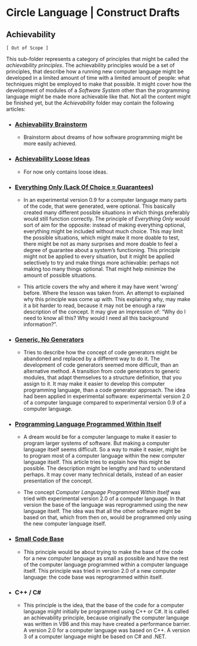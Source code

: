 ﻿Circle Language | Construct Drafts
==================================

Achievability
-------------

`[ Out of Scope ]`

This sub-folder represents a category of principles that might be called the *achievability principles*. The achievability principles would be a set of principles, that describe how a running new computer language might be developed in a limited amount of time with a limited amount of people: what techniques might be employed to make that possible. It might cover how the development of modules of a *Software System* other than the programming language might be made more achievable like that. Not all the content might be finished yet, but the *Achievability* folder may contain the following articles:

- ### [Achievability Brainstorm](achievability-brainstorm.md)

    - Brainstorm about dreams of how software programming might be more easily achieved.

- ### [Achievability Loose Ideas](achievability-loose-ideas.md)

    - For now only contains loose ideas.

- ### [Everything Only (Lack Of Choice = Guarantees)](everything-only-or-lack-of-choice-is-guarantees.md)

    - In an experimental version 0.9 for a computer language many parts of the code, that were generated, were optional. This basically created many different possible situations in which things preferably would still function correctly. The principle of *Everything Only* would sort of aim for the opposite: instead of making everything optional, everything might be included without much choice. This may limit the possible situations, which might make it more doable to test, there might be not as many surprises and more doable to feel a degree of guarantee about a system’s functioning. This principle might not be applied to every situation, but it might be applied selectively to try and make things more achievable: perhaps not making too many things optional. That might help minimize the amount of possible situations.

    - This article covers the why and where it may have went 'wrong' before. Where the lesson was taken from. An attempt to explained why this principle was come up with. This explaining why, may make it a bit harder to read, because it may not be enough a raw description of the concept. It may give an impression of: “Why do I need to know all this? Why would I need all this background information?”.

- ### [Generic, No Generators](generic-no-generators.md)

    - Tries to describe how the concept of code generators might be abandoned and replaced by a different way to do it. The development of code generators seemed more difficult, than an alternative method. A transition from code generators to generic modules, that adapt themselves to a structure definition, that you assign to it. It may make it easier to develop this computer programming language, than a code generator approach. The idea had been applied in experimental software: experimental version 2.0 of a computer language compared to experimental version 0.9 of a computer language.

- ### [Programming Language Programmed Within Itself](programming-language-programmed-within-itself.md)

    - A dream would be for a computer language to make it easier to program larger systems of software. But making a computer language itself seems difficult. So a way to make it easier, might be to program most of a computer language within the new computer language itself. This article tries to explain how this might be possible. The description might be lengthy and hard to understand perhaps. It may cover many technical details, instead of an easier presentation of the concept.

    - The concept *Computer Language Programmed Within Itself* was tried with experimental version 2.0 of a computer language. In that version the base of the language was reprogrammed using the new language itself. The idea was that all the other software might be based on that, which from then on, would be programmed only using the new computer language itself.

- ### [Small Code Base](small-base-code.md)

    - This principle would be about trying to make the base of the code for a new computer language as small as possible and have the rest of the computer language programmed within a computer language itself. This principle was tried in version 2.0 of a new computer language: the code base was reprogrammed within itself.

- ### C++ / C\#

    - This principle is the idea, that the base of the code for a computer language might initially be programmed using C++ or C#. It is called an achievability principle, because originally the computer language was written in VB6 and this may have created a performance barrier. A version 2.0 for a computer language was based on C++. A version 3 of a computer language might be based on C# and .NET.